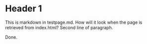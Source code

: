 # Header 1

This is markdown in testpage.md. How will it look when the page is retrieved from index.html?
Second line of paragraph.

Done.
